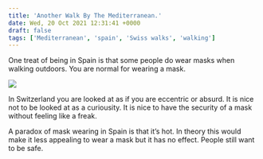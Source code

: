 ```yaml
---
title: 'Another Walk By The Mediterranean.'
date: Wed, 20 Oct 2021 12:31:41 +0000
draft: false
tags: ['Mediterranean', 'spain', 'Swiss walks', 'walking']
---
```


One treat of being in Spain is that some people do wear masks when walking outdoors. You are normal for wearing a mask.

![](https://www.main-vision.com/richard/blog/wp-content/uploads/2021/10/img_9902-scaled.jpg)

In Switzerland you are looked at as if you are eccentric or absurd. It is nice not to be looked at as a curiousity. It is nice to have the security of a mask without feeling like a freak.

A paradox of mask wearing in Spain is that it’s hot. In theory this would make it less appealing to wear a mask but it has no effect. People still want to be safe.